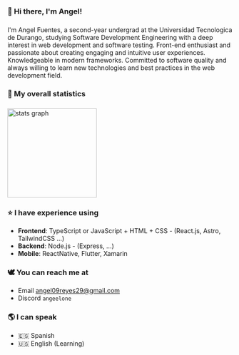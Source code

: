 ### 🐲 Hi there, I'm Angel!

###

<p align="left">I'm Angel Fuentes, a second-year undergrad at the Universidad Tecnologica de Durango, studying Software Development Engineering with a deep interest in web development and software testing. Front-end enthusiast and passionate about creating engaging and intuitive user experiences. Knowledgeable in modern frameworks. Committed to software quality and always willing to learn new technologies and best practices in the web development field.</p>

###

### 🤖 My overall statistics

###

<div align="left">
  <img src="https://github-readme-stats.vercel.app/api?username=oneangel&hide_title=false&hide_rank=false&show_icons=true&include_all_commits=true&count_private=true&disable_animations=false&theme=solarized-light&locale=en&hide_border=false&order=1" height="200" alt="stats graph"  />
</div>

###

###

### ⭐ I have experience using <!--{ collapseSection() }-->

* **Frontend**: TypeScript or JavaScript + HTML + CSS - (React.js, Astro, TailwindCSS ...)
* **Backend**: Node.js - (Express, ...)
* **Mobile**: ReactNative, Flutter, Xamarin

### 🕊️ You can reach me at

* Email angel09reyes29@gmail.com
* Discord `angeelone`


### 🌎 I can speak

* 🇪🇸 Spanish
* 🇺🇸 English (Learning)


###

